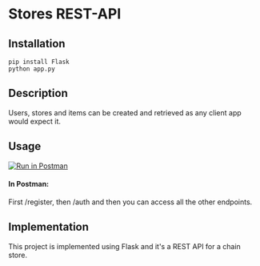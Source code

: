 # Stores REST-API 

## Installation

```
pip install Flask
python app.py
```

## Description

Users, stores and items can be created and retrieved as any client app would expect it.

## Usage

[![Run in Postman](https://run.pstmn.io/button.svg)](https://app.getpostman.com/run-collection/3e241c4e65807a3aac93#?env%5BSection%206%5D=W3siZW5hYmxlZCI6dHJ1ZSwia2V5IjoidXJsIiwidmFsdWUiOiJodHRwczovL2FwaS1yZXN0LXN0b3Jlcy5oZXJva3VhcHAuY29tIiwidHlwZSI6InRleHQifSx7ImVuYWJsZWQiOnRydWUsImtleSI6Imp3dF90b2tlbiIsInZhbHVlIjoiZXlKMGVYQWlPaUpLVjFRaUxDSmhiR2NpT2lKSVV6STFOaUo5LmV5SmxlSEFpT2pFMU1UUXpOelkzTkRZc0ltbGhkQ0k2TVRVeE5ETTNOalEwTml3aWJtSm1Jam94TlRFME16YzJORFEyTENKcFpHVnVkR2wwZVNJNk1YMC5mM1lvZ2VWd3VMZjZ6WjgzZE9BZ3l6VVhaR3k3NThWVDBwaGw4aTU4Wjk0IiwidHlwZSI6InRleHQifV0=)

#### In Postman:
First /register, then /auth and then you can access all the other endpoints.

## Implementation

This project is implemented using Flask and it's a REST API for a chain store.
